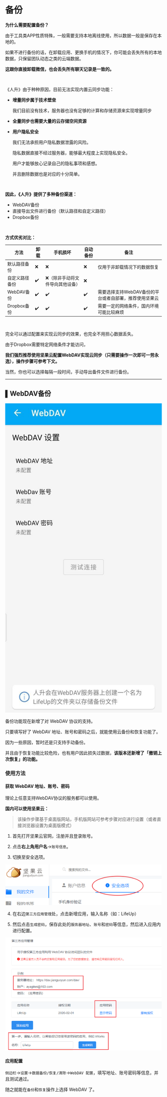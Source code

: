 # 备份

**为什么需要配置备份？**

由于工具类APP性质特殊，一般需要支持本地离线使用，所以数据一般是保存在本地的。

如果不进行备份的话，在卸载应用、更换手机的情况下，你可能会丢失所有的本地数据，只保留团队动态之类的云端数据。

**这跟你直接卸载微信，也会丢失所有聊天记录是一致的。**

<br/>

《人升》由于种种原因，目前无法实现内置云同步功能：

- **增量同步属于技术壁垒**

  我们目前没有技术，服务器也没有足够的计算和存储资源来实现增量同步

- **全量同步也需要大量的云存储空间资源**

- **用户隐私安全**

  我们无法承担用户隐私数据泄露的风险。

  隐私数据直接不经过服务器，能够最大程度上实现隐私安全。

  用户才能够放心记录自己的隐私事项和感想。

  并且删除数据也是对应的十分简单。


<br/>

**因此，《人升》提供了多种备份渠道：**

- WebDAV备份
- 直接导出文件进行备份（默认路径和自定义路径）
- Dropbox备份

<br />

**方式优劣对比：**

| 方法           | 卸载 | 手机损坏                        | 自动备份 | 备注                                                   |
| -------------- | ---- | ------------------------------- | -------- | ------------------------------------------------------ |
| 默认路径备份   | ❌    | ❌                               | ❌        | 仅用于非卸载情况下的数据恢复                           |
| 自定义路径备份 | ✔️    | ❌（除非手动将文件导向其他设备） | ❌        |                                                        |
| WebDAV备份     | ✔️    | ✔️                               | ✔️        | 需要选择支持WebDAV备份的平台或者自部署，推荐使用坚果云 |
| Dropbox备份    | ✔️    | ✔️                               | ✔️        | 需要一定的网络条件，国内环境可能比较麻烦               |


<br />


完全可以通过配置来实现云同步的效果，也完全不用担心数据丢失。

由于Dropbox需要特定网络条件才能访问，

**我们强烈推荐使用坚果云配置WebDAV实现云同步（只需要操作一次即可一劳永逸），操作步骤可参考下文。**



当然，你也可以选择每隔一段时间，手动导出备件文件进行备份。

---

## ▌WebDAV备份

![](_media/backup/01.jpg ':size=30%')

备份功能现在新增了对 WebDAV 协议的支持。

只要填写好了 WebDAV 地址、账号和密码之后，就能使用云备份和恢复功能了。

因为一些原因，暂时还是只支持手动备份。



并且由于恢复功能比较危险，也有用户因此损失过数据，**该版本还新增了「撤销上次恢复」的功能。**

### 使用方法



#### 获取 WebDAV 地址、账号、密码

理论上任意支持WebDAV协议的服务都可以使用。

**国内可以使用坚果云：**

> 该操作步骤基于桌面版网站，手机版网站可参考步骤对应进行设置（或者直接浏览器设置为桌面版模式）

1. 首先打开坚果云官网，注册并且登录账号。

2. 点击**右上角用户名**→`账号信息`。

3. 切换至安全选项。

![](_media/backup/02.png ':size=50%')

4. 在右边`第三方应用管理`处，点击新增应用，输入名称（如：LifeUp）

5. 然后点击`生成密码`，保存此处的`服务器地址`、`账号`和`密码`等信息，然后进入应用内进行配置。

![](_media/backup/03.png ':size=50%')



#### 应用配置

`侧边栏`→`设置`→`数据备份/恢复/清除`→`WebDAV 配置`，填写地址、账号密码等信息，并且测试通过。

随之就能在`备份`和`恢复`操作上选择 WebDAV 了。
